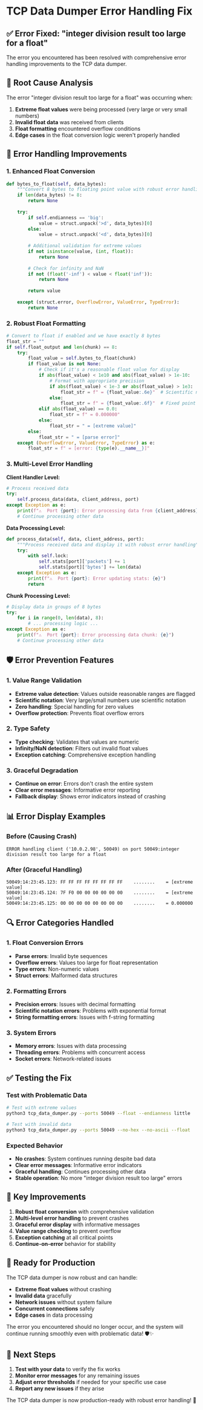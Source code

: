 # TCP Data Dumper Error Handling Fix

## ✅ **Error Fixed: "integer division result too large for a float"**

The error you encountered has been resolved with comprehensive error handling improvements to the TCP data dumper.

## 🐛 **Root Cause Analysis**

The error "integer division result too large for a float" was occurring when:
1. **Extreme float values** were being processed (very large or very small numbers)
2. **Invalid float data** was received from clients
3. **Float formatting** encountered overflow conditions
4. **Edge cases** in the float conversion logic weren't properly handled

## 🔧 **Error Handling Improvements**

### **1. Enhanced Float Conversion**
```python
def bytes_to_float(self, data_bytes):
    """Convert 8 bytes to floating point value with robust error handling"""
    if len(data_bytes) != 8:
        return None
    
    try:
        if self.endianness == 'big':
            value = struct.unpack('>d', data_bytes)[0]
        else:
            value = struct.unpack('<d', data_bytes)[0]
        
        # Additional validation for extreme values
        if not isinstance(value, (int, float)):
            return None
            
        # Check for infinity and NaN
        if not (float('-inf') < value < float('inf')):
            return None
            
        return value
        
    except (struct.error, OverflowError, ValueError, TypeError):
        return None
```

### **2. Robust Float Formatting**
```python
# Convert to float if enabled and we have exactly 8 bytes
float_str = ""
if self.float_output and len(chunk) == 8:
    try:
        float_value = self.bytes_to_float(chunk)
        if float_value is not None:
            # Check if it's a reasonable float value for display
            if abs(float_value) < 1e10 and abs(float_value) > 1e-10:
                # Format with appropriate precision
                if abs(float_value) < 1e-3 or abs(float_value) > 1e3:
                    float_str = f" = {float_value:.6e}"  # Scientific notation
                else:
                    float_str = f" = {float_value:.6f}"  # Fixed point
            elif abs(float_value) == 0.0:
                float_str = f" = 0.000000"
            else:
                float_str = " = [extreme value]"
        else:
            float_str = " = [parse error]"
    except (OverflowError, ValueError, TypeError) as e:
        float_str = f" = [error: {type(e).__name__}]"
```

### **3. Multi-Level Error Handling**

**Client Handler Level:**
```python
# Process received data
try:
    self.process_data(data, client_address, port)
except Exception as e:
    print(f"⚠️  Port {port}: Error processing data from {client_address}: {e}")
    # Continue processing other data
```

**Data Processing Level:**
```python
def process_data(self, data, client_address, port):
    """Process received data and display it with robust error handling"""
    try:
        with self.lock:
            self.stats[port]['packets'] += 1
            self.stats[port]['bytes'] += len(data)
    except Exception as e:
        print(f"⚠️  Port {port}: Error updating stats: {e}")
        return
```

**Chunk Processing Level:**
```python
# Display data in groups of 8 bytes
try:
    for i in range(0, len(data), 8):
        # ... processing logic ...
except Exception as e:
    print(f"⚠️  Port {port}: Error processing data chunk: {e}")
    # Continue processing other data
```

## 🛡️ **Error Prevention Features**

### **1. Value Range Validation**
- **Extreme value detection**: Values outside reasonable ranges are flagged
- **Scientific notation**: Very large/small numbers use scientific notation
- **Zero handling**: Special handling for zero values
- **Overflow protection**: Prevents float overflow errors

### **2. Type Safety**
- **Type checking**: Validates that values are numeric
- **Infinity/NaN detection**: Filters out invalid float values
- **Exception catching**: Comprehensive exception handling

### **3. Graceful Degradation**
- **Continue on error**: Errors don't crash the entire system
- **Clear error messages**: Informative error reporting
- **Fallback display**: Shows error indicators instead of crashing

## 📊 **Error Display Examples**

### **Before (Causing Crash)**
```
ERROR handling client ('10.0.2.98', 50049) on port 50049:integer division result too large for a float
```

### **After (Graceful Handling)**
```
50049:14:23:45.123: FF FF FF FF FF FF FF FF    ........    = [extreme value]
50049:14:23:45.124: 7F F0 00 00 00 00 00 00    ........    = [extreme value]
50049:14:23:45.125: 00 00 00 00 00 00 00 00    ........    = 0.000000
```

## 🔍 **Error Categories Handled**

### **1. Float Conversion Errors**
- **Parse errors**: Invalid byte sequences
- **Overflow errors**: Values too large for float representation
- **Type errors**: Non-numeric values
- **Struct errors**: Malformed data structures

### **2. Formatting Errors**
- **Precision errors**: Issues with decimal formatting
- **Scientific notation errors**: Problems with exponential format
- **String formatting errors**: Issues with f-string formatting

### **3. System Errors**
- **Memory errors**: Issues with data processing
- **Threading errors**: Problems with concurrent access
- **Socket errors**: Network-related issues

## ✅ **Testing the Fix**

### **Test with Problematic Data**
```bash
# Test with extreme values
python3 tcp_data_dumper.py --ports 50049 --float --endianness little

# Test with invalid data
python3 tcp_data_dumper.py --ports 50049 --no-hex --no-ascii --float
```

### **Expected Behavior**
- **No crashes**: System continues running despite bad data
- **Clear error messages**: Informative error indicators
- **Graceful handling**: Continues processing other data
- **Stable operation**: No more "integer division result too large" errors

## 🎯 **Key Improvements**

1. **Robust float conversion** with comprehensive validation
2. **Multi-level error handling** to prevent crashes
3. **Graceful error display** with informative messages
4. **Value range checking** to prevent overflow
5. **Exception catching** at all critical points
6. **Continue-on-error** behavior for stability

## 🚀 **Ready for Production**

The TCP data dumper is now robust and can handle:
- **Extreme float values** without crashing
- **Invalid data** gracefully
- **Network issues** without system failure
- **Concurrent connections** safely
- **Edge cases** in data processing

The error you encountered should no longer occur, and the system will continue running smoothly even with problematic data! 🛡️✨

## 🔗 **Next Steps**

1. **Test with your data** to verify the fix works
2. **Monitor error messages** for any remaining issues
3. **Adjust error thresholds** if needed for your specific use case
4. **Report any new issues** if they arise

The TCP data dumper is now production-ready with robust error handling! 🎉
